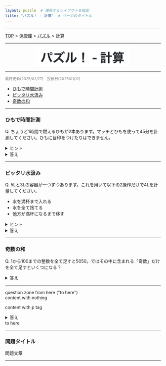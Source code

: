 ```yaml
---
layout: puzzle  # 使用するレイアウトを指定
title: "パズル！ - 計算"  # ページのタイトル
---
```


---
[TOP](../index.html) > [保管庫](../SUMMARY.html) > [パズル](./puzzle_home.html) > [計算](./puzzle_keisan.html)

---
<div style="text-align: center;">
<img src="../Image/puzzle/puzzle_logo.png" width="300px">
</div>

---
<p style="color: gray; font-size: 12px;">
最終更新(2025/02/27)　投稿日(2025/01/12)
</p>

<ul>
  <li><a href="#ひもで時間計測">ひもで時間計測</a></li>
  <li><a href="#ピッタリ水汲み">ピッタリ水汲み</a></li>
  <li><a href="#奇数の和">奇数の和</a></li>
  <!-- <li><a href="タイトル">タイトル</a></li> -->
</ul>


---
### ひもで時間計測
Q. ちょうど1時間で燃えるひもが2本あります。マッチとひもを使って45分を計測してください。ひもに目印をつけたりはできません。
<details>
  <summary> ヒント </summary>
  1時間以外を計測するためにできることを探す。<br>
  両端から同時に火をつけることで半分の時間を計測できることに気付けるかが勝負である。
</details>
<details>
  <summary> 答え </summary>
  初めに火を3箇所(一本目の両端と二本目の片端)につけて、一本目が燃え切った時点で30分が計測できる。そのタイミングで二本目の端に火をつけることで、残り30分の半分である15分を加え、目標の45分が測れる。
</details>

---
### ピッタリ水汲み
Q. 5Lと3Lの容器が一つずつあります。これを用いて以下の2操作だけで4Lを計量してください。
- 水を満杯まで入れる
- 水を全て捨てる
- 他方が満杯になるまで移す
<details>
  <summary> ヒント </summary>
  4Lを(3+1)Lと見るなら1Lを作りたい。<br>
  他にも(5-1)Lと見るなら5L満杯から3L容器に1L入れることを考える。その時の3L容器に2Lだけあれば良い。<br>
  つまり3, 5以外にも1, 2Lの水を作ることを目標にする。
</details>
<details>
  <summary> 答え </summary>
  解法は一つではないですのであくまで2つ例を紹介します。
  <ul>
    <li>5L容器を満杯にし、3L容器に移す</li>
    <li>3L容器の水を捨てて、5L容器に残った2Lを3L容器に移す</li>
    <li>5L容器を満杯にし、3L容器に1L分移すことで5L容器に4L残る。</li>
  </ul>
  他の解法としても
  <ul>
    <li>3L容器を満たして、5L容器に移す。</li>
    <li>もう一度3L容器を満たして5L容器に2L分移す。</li>
    <li>5L容器を空にして、3L容器に残った1L分を5Lに移す。</li>
    <li>3L容器を満たして5L容器に移して4Lとなる。</li>
  </ul>
</details>

---

### 奇数の和
Q. 1から100までの整数を全て足すと5050。ではその中に含まれる「奇数」だけ
を全て足すといくつになる？
<details>
  <summary> 答え </summary>
  <p>A. 2500</p>
  <p>下の図の様に二つのブロックに分けて考える。<br>
  \(A+B=5050\)であり、AとBの差は1ずつ50回あるので
  \(B-A=50\)<br>
  従って奇数のブロックは\(A=2500\)</p>
</details>

---

<div class = "question">
question zone from here ("to here")<br>
content with nothing<br>
<p>content with p tag</p>
<details>
  <summary> 答え </summary>
  <p>A. 2500</p>
  <p>下の図の様に二つのブロックに分けて考える。<br>
  \(A+B=5050\)であり、AとBの差は1ずつ50回あるので
  \(B-A=50\)<br>
  従って奇数のブロックは\(A=2500\)</p>
</details>
to here
</div>

---

<div class = "question">
<h3 id = "問題タイトル">問題タイトル</h3>
<div class="statement">
問題文章
</div>
</div>


---